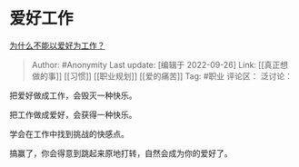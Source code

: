 # 爱好工作
[为什么不能以爱好为工作？](https://www.zhihu.com/question/26154165/answer/2690271726)

> Author: #Anonymity
> Last update: [编辑于 2022-09-26]
> Link: [[真正想做的事]] [[习惯]] [[职业规划]] [[爱的痛苦]]
> Tag: #职业
> 评论区：
> 泛讨论：

把爱好做成工作，会毁灭一种快乐。

把工作做成爱好，会获得一种快乐。

学会在工作中找到挑战的快感点。

搞赢了，你会得意到跳起来原地打转，自然会成为你的爱好了。
